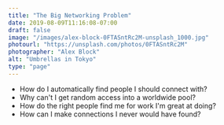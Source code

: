 ```yaml
---
title: "The Big Networking Problem"
date: 2019-08-09T11:16:08-07:00
draft: false
image: "/images/alex-block-0FTASntRc2M-unsplash_1000.jpg"
photourl: "https://unsplash.com/photos/0FTASntRc2M"
photographer: "Alex Block"
alt: "Umbrellas in Tokyo"
type: "page"
---
```


- How do I automatically find people I should connect with?
- Why can't I get random access into a worldwide pool?
  <!--   block  //-->
  <!-- Can I have connections that are more purposeful and short-lived? //-->
- How do the right people find me for work I'm great at doing?
  <!-- And anonymously define my expertise? //-->
  <!-- Isn't there a smart marketplace for this by now? //-->
  <!-- Where I can own my information? //-->
  <!-- And it is validated by the marketplace? //-->
- How can I make connections I never would have found?
  <!-- Where everyone is valued for their contribution? //-->
  <!-- And my group or business can be more effective? //-->
